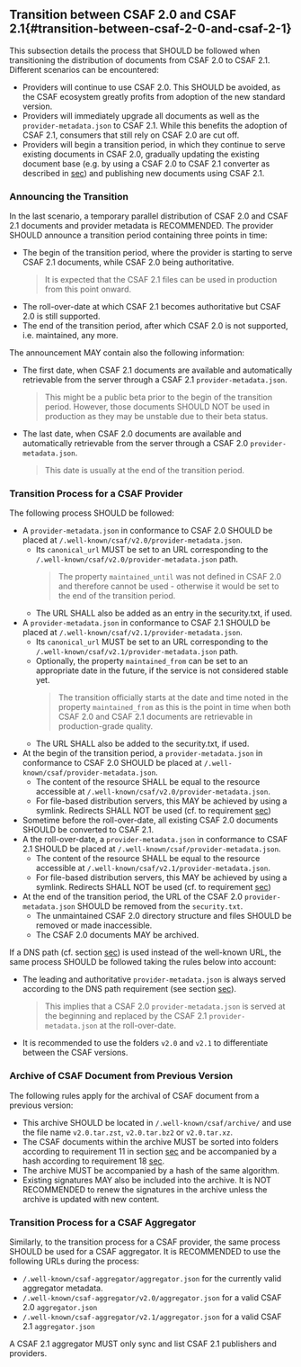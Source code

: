 ## Transition between CSAF 2.0 and CSAF 2.1{#transition-between-csaf-2-0-and-csaf-2-1}

This subsection details the process that SHOULD be followed when transitioning the distribution of documents from CSAF 2.0 to CSAF 2.1.
Different scenarios can be encountered:

- Providers will continue to use CSAF 2.0.
  This SHOULD be avoided, as the CSAF ecosystem greatly profits from adoption of the new standard version.
- Providers will immediately upgrade all documents as well as the `provider-metadata.json` to CSAF 2.1.
  While this benefits the adoption of CSAF 2.1, consumers that still rely on CSAF 2.0 are cut off.
- Providers will begin a transition period, in which they continue to serve existing documents in CSAF 2.0, gradually updating the existing
  document base (e.g. by using a CSAF 2.0 to CSAF 2.1 converter as described in [sec](#conformance-clause-18-csaf-2-0-to-csaf-2-1-converter))
  and publishing new documents using CSAF 2.1.

### Announcing the Transition

In the last scenario, a temporary parallel distribution of CSAF 2.0 and CSAF 2.1 documents and provider metadata is RECOMMENDED.
The provider SHOULD announce a transition period containing three points in time:
- The begin of the transition period, where the provider is starting to serve CSAF 2.1 documents, while CSAF 2.0 being authoritative.
  > It is expected that the CSAF 2.1 files can be used in production from this point onward.
- The roll-over-date at which CSAF 2.1 becomes authoritative but CSAF 2.0 is still supported.
- The end of the transition period, after which CSAF 2.0 is not supported, i.e. maintained, any more.

The announcement MAY contain also the following information:

- The first date, when CSAF 2.1 documents are available and automatically retrievable from the server through a CSAF 2.1 `provider-metadata.json`.
  > This might be a public beta prior to the begin of the transition period.
  > However, those documents SHOULD NOT be used in production as they may be unstable due to their beta status.
- The last date, when CSAF 2.0 documents are available and automatically retrievable from the server through a CSAF 2.0 `provider-metadata.json`.
  > This date is usually at the end of the transition period.

### Transition Process for a CSAF Provider

The following process SHOULD be followed:

- A `provider-metadata.json` in conformance to CSAF 2.0 SHOULD be placed at `/.well-known/csaf/v2.0/provider-metadata.json`.
  - Its `canonical_url` MUST be set to an URL corresponding to the `/.well-known/csaf/v2.0/provider-metadata.json` path.
    > The property `maintained_until` was not defined in CSAF 2.0 and therefore cannot be used -
    > otherwise it would be set to the end of the transition period.
  - The URL SHALL also be added as an entry in the security.txt, if used.
- A `provider-metadata.json` in conformance to CSAF 2.1 SHOULD be placed at `/.well-known/csaf/v2.1/provider-metadata.json`.
  - Its `canonical_url` MUST be set to an URL corresponding to the `/.well-known/csaf/v2.1/provider-metadata.json` path.
  - Optionally, the property `maintained_from` can be set to an appropriate date in the future, if the service is not considered stable yet.
    > The transition officially starts at the date and time noted in the property `maintained_from` as this is the point in time
    > when both CSAF 2.0 and CSAF 2.1 documents are retrievable in production-grade quality.
  - The URL SHALL also be added to the security.txt, if used.
- At the begin of the transition period, a `provider-metadata.json` in conformance to CSAF 2.0 SHOULD be placed at `/.well-known/csaf/provider-metadata.json`.
  - The content of the resource SHALL be equal to the resource accessible at `/.well-known/csaf/v2.0/provider-metadata.json`.
  - For file-based distribution servers, this MAY be achieved by using a symlink.
    Redirects SHALL NOT be used (cf. to requirement [sec](#requirement-9-well-known-url-for-provider-metadata-json))
- Sometime before the roll-over-date, all existing CSAF 2.0 documents SHOULD be converted to CSAF 2.1.
- A the roll-over-date, a `provider-metadata.json` in conformance to CSAF 2.1 SHOULD be placed at `/.well-known/csaf/provider-metadata.json`.
  - The content of the resource SHALL be equal to the resource accessible at `/.well-known/csaf/v2.1/provider-metadata.json`.
  - For file-based distribution servers, this MAY be achieved by using a symlink.
    Redirects SHALL NOT be used (cf. to requirement [sec](#requirement-9-well-known-url-for-provider-metadata-json))
- At the end of the transition period, the URL of the CSAF 2.0 `provider-metadata.json` SHOULD be removed from the `security.txt`.
  - The unmaintained CSAF 2.0 directory structure and files SHOULD be removed or made inaccessible.
  - The CSAF 2.0 documents MAY be archived.

If a DNS path (cf. section [sec](#requirement-10-dns-path)) is used instead of the well-known URL, the same process SHOULD be followed taking the rules below into account:

- The leading and authoritative `provider-metadata.json` is always served according to the DNS path requirement (see section [sec](#requirement-10-dns-path)).
  > This implies that a CSAF 2.0 `provider-metadata.json` is served at the beginning and 
  > replaced by the CSAF 2.1 `provider-metadata.json`  at the roll-over-date.
- It is recommended to use the folders `v2.0` and `v2.1` to differentiate between the CSAF versions.

### Archive of CSAF Document from Previous Version

The following rules apply for the archival of CSAF document from a previous version:

- This archive SHOULD be located in `/.well-known/csaf/archive/` and use the file name `v2.0.tar.zst`, `v2.0.tar.bz2` or `v2.0.tar.xz`.
- The CSAF documents within the archive MUST be sorted into folders according to requirement 11 in section
  [sec](#requirement-11-one-folder-per-year) and be accompanied by a hash according to requirement 18 [sec](#requirement-18-integrity).
- The archive MUST be accompanied by a hash of the same algorithm.
- Existing signatures MAY also be included into the archive.
  It is NOT RECOMMENDED to renew the signatures in the archive unless the archive is updated with new content.

### Transition Process for a CSAF Aggregator

Similarly, to the transition process for a CSAF provider, the same process SHOULD be used for a CSAF aggregator.
It is RECOMMENDED to use the following URLs during the process:

- `/.well-known/csaf-aggregator/aggregator.json` for the currently valid aggregator metadata.  
- `/.well-known/csaf-aggregator/v2.0/aggregator.json` for a valid CSAF 2.0 `aggregator.json`
- `/.well-known/csaf-aggregator/v2.1/aggregator.json` for a valid CSAF 2.1 `aggregator.json`

A CSAF 2.1 aggregator MUST only sync and list CSAF 2.1 publishers and providers.
